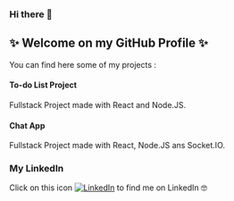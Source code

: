 ### Hi there 👋 

## ✨ Welcome on my GitHub Profile ✨

You can find here some of my projects :

#### To-do List Project

Fullstack Project made with React and Node.JS.

#### Chat App 

Fullstack Project made with React, Node.JS ans Socket.IO.



### My LinkedIn

Click on this icon [![LinkedIn][1]][2] to find me on LinkedIn 🤓

[1]: https://raw.githubusercontent.com/MartinHeinz/MartinHeinz/master/linkedin-3-16.png
[2]: https://www.linkedin.com/in/corinne-pradier-6610201b2/

<!--
**Corinne-Coding/Corinne-Coding** is a ✨ _special_ ✨ repository because its `README.md` (this file) appears on your GitHub profile.

Here are some ideas to get you started:

- 🔭 I’m currently working on ...
- 🌱 I’m currently learning ...
- 👯 I’m looking to collaborate on ...
- 🤔 I’m looking for help with ...
- 💬 Ask me about ...
- 📫 How to reach me: ...
- 😄 Pronouns: ...
- ⚡ Fun fact: ...
-->
